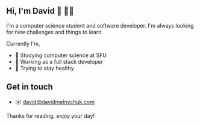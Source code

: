 ## Hi, I'm David :wave: :man_technologist:
I'm a computer science student and software developer. I'm always looking for new challenges and things to learn. 

Currently I'm,
- :school_satchel: Studying computer science at SFU
- :briefcase: Working as a full stack developer
- :runner: Trying to stay healthy 

## Get in touch
- :envelope: david@davidmelnychuk.com

Thanks for reading, enjoy your day!
